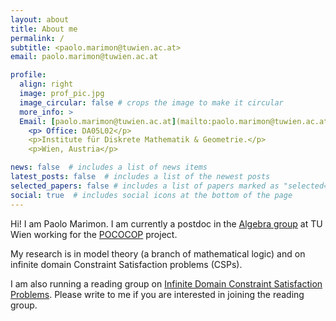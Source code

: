 ```yaml
---
layout: about
title: About me
permalink: /
subtitle: <paolo.marimon@tuwien.ac.at>
email: paolo.marimon@tuwien.ac.at

profile:
  align: right
  image: prof_pic.jpg
  image_circular: false # crops the image to make it circular
  more_info: >
  Email: [paolo.marimon@tuwien.ac.at](mailto:paolo.marimon@tuwien.ac.at)
    <p> Office: DA05L02</p>
    <p>Institute für Diskrete Mathematik & Geometrie.</p>
    <p>Wien, Austria</p>

news: false  # includes a list of news items
latest_posts: false  # includes a list of the newest posts
selected_papers: false # includes a list of papers marked as "selected={true}"
social: true  # includes social icons at the bottom of the page
---
```

Hi! I am Paolo Marimon. I am currently a postdoc in the [Algebra group](https://dmg.tuwien.ac.at/fg1/UA.html) at TU Wien working for the [POCOCOP](https://pococop.eu/) project.

My research is in model theory (a branch of mathematical logic) and on infinite domain Constraint Satisfaction problems (CSPs). 

I am also running a reading group on [Infinite Domain Constraint Satisfaction Problems](https://cspreadingroup.github.io/). Please write to me if you are interested in joining the reading group.
